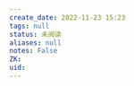 ```yaml
---
create_date: 2022-11-23 15:23
tags: null
status: 未阅读 
aliases: null
notes: False
ZK: 
uid: 
---
```



